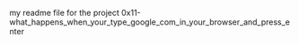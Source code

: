 my readme file for the project 0x11-what_happens_when_your_type_google_com_in_your_browser_and_press_enter
